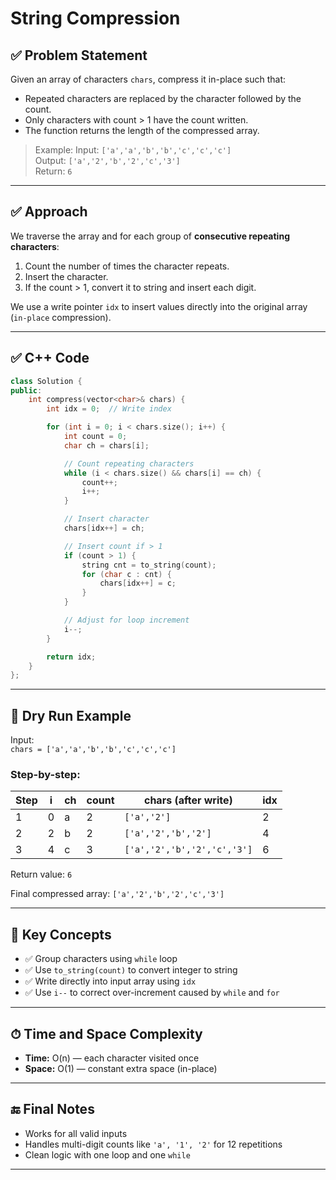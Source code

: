 
# String Compression

## ✅ Problem Statement

Given an array of characters `chars`, compress it in-place such that:
- Repeated characters are replaced by the character followed by the count.
- Only characters with count > 1 have the count written.
- The function returns the length of the compressed array.

> Example:
> Input: `['a','a','b','b','c','c','c']`  
> Output: `['a','2','b','2','c','3']`  
> Return: `6`

---

## ✅ Approach

We traverse the array and for each group of **consecutive repeating characters**:
1. Count the number of times the character repeats.
2. Insert the character.
3. If the count > 1, convert it to string and insert each digit.

We use a write pointer `idx` to insert values directly into the original array (`in-place` compression).

---

## ✅ C++ Code

```cpp
class Solution {
public:
    int compress(vector<char>& chars) {
        int idx = 0;  // Write index

        for (int i = 0; i < chars.size(); i++) {
            int count = 0;
            char ch = chars[i];

            // Count repeating characters
            while (i < chars.size() && chars[i] == ch) {
                count++;
                i++;
            }

            // Insert character
            chars[idx++] = ch;

            // Insert count if > 1
            if (count > 1) {
                string cnt = to_string(count);
                for (char c : cnt) {
                    chars[idx++] = c;
                }
            }

            // Adjust for loop increment
            i--;
        }

        return idx;
    }
};
```

---

## 🧠 Dry Run Example

Input:  
`chars = ['a','a','b','b','c','c','c']`

### Step-by-step:

| Step | i | ch | count | chars (after write)     | idx |
|------|---|----|-------|--------------------------|-----|
| 1    | 0 | a  | 2     | `['a','2']`               | 2   |
| 2    | 2 | b  | 2     | `['a','2','b','2']`       | 4   |
| 3    | 4 | c  | 3     | `['a','2','b','2','c','3']`| 6   |

Return value: `6`

Final compressed array: `['a','2','b','2','c','3']`

---

## 🧠 Key Concepts

- ✅ Group characters using `while` loop
- ✅ Use `to_string(count)` to convert integer to string
- ✅ Write directly into input array using `idx`
- ✅ Use `i--` to correct over-increment caused by `while` and `for`

---

## ⏱ Time and Space Complexity

- **Time:** O(n) — each character visited once
- **Space:** O(1) — constant extra space (in-place)

---

## 🔚 Final Notes

- Works for all valid inputs
- Handles multi-digit counts like `'a', '1', '2'` for 12 repetitions
- Clean logic with one loop and one `while`

---
